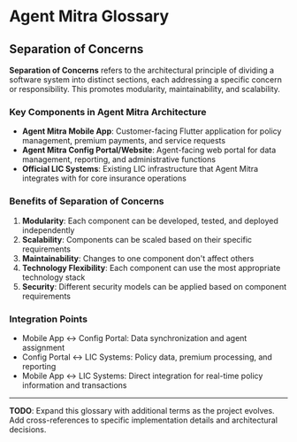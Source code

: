 # Agent Mitra Glossary

## Separation of Concerns

**Separation of Concerns** refers to the architectural principle of dividing a software system into distinct sections, each addressing a specific concern or responsibility. This promotes modularity, maintainability, and scalability.

### Key Components in Agent Mitra Architecture

* **Agent Mitra Mobile App**: Customer-facing Flutter application for policy management, premium payments, and service requests
* **Agent Mitra Config Portal/Website**: Agent-facing web portal for data management, reporting, and administrative functions
* **Official LIC Systems**: Existing LIC infrastructure that Agent Mitra integrates with for core insurance operations

### Benefits of Separation of Concerns

1. **Modularity**: Each component can be developed, tested, and deployed independently
2. **Scalability**: Components can be scaled based on their specific requirements
3. **Maintainability**: Changes to one component don't affect others
4. **Technology Flexibility**: Each component can use the most appropriate technology stack
5. **Security**: Different security models can be applied based on component requirements

### Integration Points

- Mobile App ↔ Config Portal: Data synchronization and agent assignment
- Config Portal ↔ LIC Systems: Policy data, premium processing, and reporting
- Mobile App ↔ LIC Systems: Direct integration for real-time policy information and transactions

---

**TODO**: Expand this glossary with additional terms as the project evolves. Add cross-references to specific implementation details and architectural decisions.
